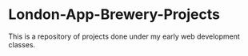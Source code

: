 # London-App-Brewery-Projects
This is a repository of projects done under my early web development classes. 
